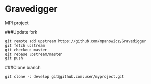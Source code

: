 # Gravedigger
MPI project

###Update fork
```
git remote add upstream https://github.com/mpanowicz/Gravedigger
git fetch upstream
git checkout master
git rebase upstream/master
git push
```
###Clone branch
```
git clone -b develop git@github.com:user/myproject.git
```
